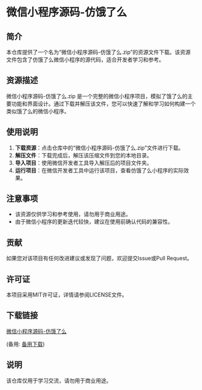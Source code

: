# 微信小程序源码-仿饿了么

## 简介

本仓库提供了一个名为“微信小程序源码-仿饿了么.zip”的资源文件下载。该资源文件包含了仿饿了么微信小程序的源代码，适合开发者学习和参考。

## 资源描述

微信小程序源码-仿饿了么.zip 是一个完整的微信小程序项目，模拟了饿了么的主要功能和界面设计。通过下载并解压该文件，您可以快速了解和学习如何构建一个类似饿了么的微信小程序。

## 使用说明

1. **下载资源**：点击仓库中的“微信小程序源码-仿饿了么.zip”文件进行下载。
2. **解压文件**：下载完成后，解压该压缩文件到您的本地目录。
3. **导入项目**：使用微信开发者工具导入解压后的项目文件夹。
4. **运行项目**：在微信开发者工具中运行该项目，查看仿饿了么小程序的实际效果。

## 注意事项

- 该资源仅供学习和参考使用，请勿用于商业用途。
- 由于微信小程序的更新迭代较快，建议在使用前确认代码的兼容性。

## 贡献

如果您对该项目有任何改进建议或发现了问题，欢迎提交Issue或Pull Request。

## 许可证

本项目采用MIT许可证，详情请参阅LICENSE文件。

## 下载链接
[微信小程序源码-仿饿了么](https://pan.quark.cn/s/5358f95e7750) 

(备用: [备用下载](https://pan.baidu.com/s/1DAtp4HLdaTKnCl4SnKUVcQ?pwd=1234))

## 说明

该仓库仅用于学习交流，请勿用于商业用途。
